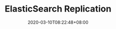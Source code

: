 ---
title: "ElasticSearch Replication"
date: 2020-03-10T08:22:48+08:00
draft: false
tags: ["elastic_search"]
categories: ["Elasticsearch"]
series: ["elasticsearch"]
---